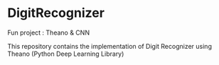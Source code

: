 # DigitRecognizer
Fun project : Theano &amp; CNN

This repository contains the implementation of Digit Recognizer using Theano (Python Deep Learning Library)

